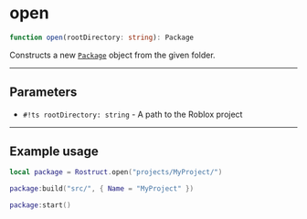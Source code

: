 # open <span class="base-tag static-tag"></span>

``` ts
function open(rootDirectory: string): Package
```

Constructs a new [`Package`](../package/properties.md) object from the given folder.

---

## Parameters

* `#!ts rootDirectory: string` - A path to the Roblox project

---

## Example usage

``` lua
local package = Rostruct.open("projects/MyProject/")

package:build("src/", { Name = "MyProject" })

package:start()
```

